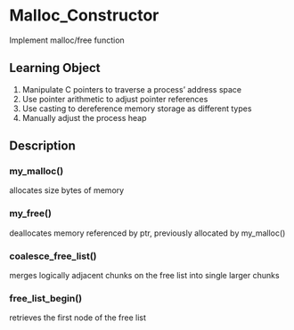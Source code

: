 # Malloc_Constructor
Implement malloc/free function 

## Learning Object
1. Manipulate C pointers to traverse a process’ address space
2. Use pointer arithmetic to adjust pointer references
3. Use casting to dereference memory storage as different types
4. Manually adjust the process heap

## Description
### my_malloc()
  allocates size bytes of memory
### my_free()
  deallocates memory referenced by ptr, previously allocated by my_malloc()
### coalesce_free_list()
  merges logically adjacent chunks on the free list into single larger chunks
### free_list_begin()
  retrieves the first node of the free list

